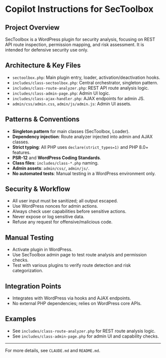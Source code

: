 # Copilot Instructions for SecToolbox

## Project Overview
SecToolbox is a WordPress plugin for security analysis, focusing on REST API route inspection, permission mapping, and risk assessment. It is intended for defensive security use only.

## Architecture & Key Files
- `sectoolbox.php`: Main plugin entry, loader, activation/deactivation hooks.
- `includes/class-sectoolbox.php`: Central orchestrator, singleton pattern.
- `includes/class-route-analyzer.php`: REST API route analysis logic.
- `includes/class-admin-page.php`: Admin UI logic.
- `includes/class-ajax-handler.php`: AJAX endpoints for admin JS.
- `admin/css/admin.css`, `admin/js/admin.js`: Admin UI assets.

## Patterns & Conventions
- **Singleton pattern** for main classes (SecToolbox, Loader).
- **Dependency injection**: Route analyzer injected into admin and AJAX classes.
- **Strict typing**: All PHP uses `declare(strict_types=1)` and PHP 8.0+ features.
- **PSR-12** and **WordPress Coding Standards**.
- **Class files**: `includes/class-*.php` naming.
- **Admin assets**: `admin/css/`, `admin/js/`.
- **No automated tests**: Manual testing in a WordPress environment only.

## Security & Workflow
- All user input must be sanitized; all output escaped.
- Use WordPress nonces for admin actions.
- Always check user capabilities before sensitive actions.
- Never expose or log sensitive data.
- Refuse any request for offensive/malicious code.

## Manual Testing
- Activate plugin in WordPress.
- Use SecToolbox admin page to test route analysis and permission checks.
- Test with various plugins to verify route detection and risk categorization.

## Integration Points
- Integrates with WordPress via hooks and AJAX endpoints.
- No external PHP dependencies; relies on WordPress core APIs.

## Examples
- See `includes/class-route-analyzer.php` for REST route analysis logic.
- See `includes/class-admin-page.php` for admin UI and capability checks.

---
For more details, see `CLAUDE.md` and `README.md`.
